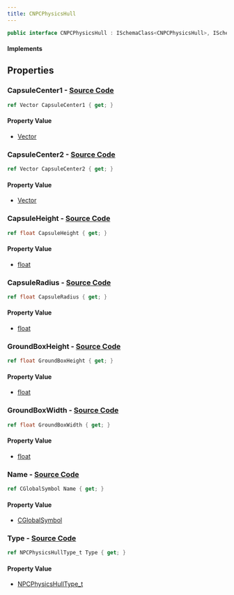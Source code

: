 ```yaml
---
title: CNPCPhysicsHull
---
```


```csharp
public interface CNPCPhysicsHull : ISchemaClass<CNPCPhysicsHull>, ISchemaField, ISchemaClass, INativeHandle
```

#### Implements

## Properties

### **CapsuleCenter1** - [Source Code](https://github.com/swiftly-solution/swiftlys2/blob/main/managed/src/SwiftlyS2.Generated/Schemas/Interfaces/CNPCPhysicsHull.cs#L24)

```csharp
ref Vector CapsuleCenter1 { get; }
```

#### Property Value

- [Vector](/docs/api/shared/natives/vector)

### **CapsuleCenter2** - [Source Code](https://github.com/swiftly-solution/swiftlys2/blob/main/managed/src/SwiftlyS2.Generated/Schemas/Interfaces/CNPCPhysicsHull.cs#L26)

```csharp
ref Vector CapsuleCenter2 { get; }
```

#### Property Value

- [Vector](/docs/api/shared/natives/vector)

### **CapsuleHeight** - [Source Code](https://github.com/swiftly-solution/swiftlys2/blob/main/managed/src/SwiftlyS2.Generated/Schemas/Interfaces/CNPCPhysicsHull.cs#L20)

```csharp
ref float CapsuleHeight { get; }
```

#### Property Value

- [float](https://learn.microsoft.com/dotnet/api/system.single)

### **CapsuleRadius** - [Source Code](https://github.com/swiftly-solution/swiftlys2/blob/main/managed/src/SwiftlyS2.Generated/Schemas/Interfaces/CNPCPhysicsHull.cs#L22)

```csharp
ref float CapsuleRadius { get; }
```

#### Property Value

- [float](https://learn.microsoft.com/dotnet/api/system.single)

### **GroundBoxHeight** - [Source Code](https://github.com/swiftly-solution/swiftlys2/blob/main/managed/src/SwiftlyS2.Generated/Schemas/Interfaces/CNPCPhysicsHull.cs#L28)

```csharp
ref float GroundBoxHeight { get; }
```

#### Property Value

- [float](https://learn.microsoft.com/dotnet/api/system.single)

### **GroundBoxWidth** - [Source Code](https://github.com/swiftly-solution/swiftlys2/blob/main/managed/src/SwiftlyS2.Generated/Schemas/Interfaces/CNPCPhysicsHull.cs#L30)

```csharp
ref float GroundBoxWidth { get; }
```

#### Property Value

- [float](https://learn.microsoft.com/dotnet/api/system.single)

### **Name** - [Source Code](https://github.com/swiftly-solution/swiftlys2/blob/main/managed/src/SwiftlyS2.Generated/Schemas/Interfaces/CNPCPhysicsHull.cs#L16)

```csharp
ref CGlobalSymbol Name { get; }
```

#### Property Value

- [CGlobalSymbol](/docs/api/shared/natives/cglobalsymbol)

### **Type** - [Source Code](https://github.com/swiftly-solution/swiftlys2/blob/main/managed/src/SwiftlyS2.Generated/Schemas/Interfaces/CNPCPhysicsHull.cs#L18)

```csharp
ref NPCPhysicsHullType_t Type { get; }
```

#### Property Value

- [NPCPhysicsHullType_t](/docs/api/shared/schemadefinitions/npcphysicshulltype_t)

